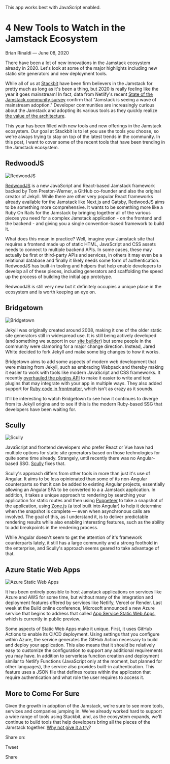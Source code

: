 This app works best with JavaScript enabled.

# 4 New Tools to Watch in the Jamstack Ecosystem

Brian Rinaldi — June 08, 2020

There have been a lot of new innovations in the Jamstack ecosystem already in 2020. Let's look at some of the major highlights including new static site generators and new deployment tools.

While all of us at [Stackbit](https://www.stackbit.com/) have been firm believers in the Jamstack for pretty much as long as it's been a thing, but 2020 is really feeling like the year it goes mainstream! In fact, data from Netlify's recent [State of the Jamstack community survey](https://www.netlify.com/blog/2020/05/27/state-of-the-jamstack-survey-2020-first-results/) confirm that "Jamstack is seeing a wave of mainstream adoption." Developer communities are increasingly curious about the Jamstack and adopting its various tools as they quickly realize [the value of the architecture](https://www.software.com/src/supercharge-web-development-with-git-and-netlify).

This year has been filled with new tools and new offerings in the Jamstack ecosystem. Our goal at Stackbit is to let you use the tools you choose, so we're always trying to stay on top of the latest trends in the community. In this post, I want to cover some of the recent tools that have been trending in the Jamstack ecosystem.

## RedwoodJS

![RedwoodJS](/images/1591622805-redwoodsm.png)

[RedwoodJS](https://redwoodjs.com/) is a new JavaScript and React-based Jamstack framework backed by Tom Preston-Werner, a GitHub co-founder and also the original creator of Jekyll. While there are other very popular React frameworks already available for the Jamstack like Next.js and Gatsby, RedwoodJS aims to be something more comprehensive. It wants to be something more like a Ruby On Rails for the Jamstack by bringing together all of the various pieces you need for a complex Jamstack application - on the frontend and the backend - and giving you a single convention-based framework to build it.

What does this mean in practice? Well, imagine your Jamstack site that requires a frontend made up of static HTML, JavaScript and CSS assets needs to connect to multiple backend APIs. In some cases, these may actually be first or third-party APIs and services, in others it may even be a relational database and finally it likely needs some form of authentication. RedwoodJS has built-in tooling and helpers that help enable developers to develop all of these pieces, including generators and scaffolding the speed up the process of building the initial app prototype.

RedwoodJS is still very new but it definitely occupies a unique place in the ecosystem and is worth keeping an eye on.

## Bridgetown

![Bridgetown](/images/1591622832-bridgetownsm.png)

Jekyll was originally created around 2008, making it one of the older static site generators still in widespread use. It is still being actively developed (and something we support in our [site builder](https://app.stackbit.com/create)) but some people in the community were clamoring for a major change direction. Instead, Jared White decided to fork Jekyll and make some big changes to how it works.

Bridgetown aims to add some aspects of modern web development that were missing from Jekyll, such as embracing Webpack and thereby making it easier to work with tools like modern JavaScript and CSS frameworks. It recently [overhauled the plugins API](https://www.bridgetownrb.com/release/whats-new-in-0.14-hazelwood/) to make it easier to write and test plugins that may integrate with your app in multiple ways. They also added support for [Ruby code in frontmatter](https://www.bridgetownrb.com/feature/supercharge-your-bridgetown-site-with-ruby-front-matter/), which isn't as crazy as it sounds.

It'll be interesting to watch Bridgetown to see how it continues to diverge from its Jekyll origins and to see if this is the modern Ruby-based SSG that developers have been waiting for.

## Scully

![Scully](/images/1591622861-scullysm.png)

JavaScript and frontend developers who prefer React or Vue have had multiple options for static site generators based on those technologies for quite some time already. Strangely, until recently there was no Angular-based SSG. [Scully](https://scully.io/) fixes that.

Scully's approach differs from other tools in more than just it's use of Angular. It aims to be less opinionated than some of its non-Angular counterparts so that it can be added to existing Angular projects, essentially allowing an Angular SPA to be converted to a a Jamstack application. In addition, it takes a unique approach to rendering by searching your application for static routes and then using [Puppeteer](https://github.com/puppeteer/puppeteer) to take a snapshot of the application, using [Zone.js](https://github.com/angular/angular/tree/master/packages/zone.js) (a tool built into Angular) to help it determine when the snapshot is complete ⁠— even when asynchronous calls are involved. The goal of this, as I understand it, is to deliver predictable rendering results while also enabling interesting features, such as the ability to add breakpoints in the rendering process.

While Angular doesn't seem to get the attention of it's framework counterparts lately, it still has a large community and a strong foothold in the enterprise, and Scully's approach seems geared to take advantage of that.

## Azure Static Web Apps

![Azure Static Web Apps](/images/1591622890-azuresm.png)

It has been entirely possible to host Jamstack applications on services like Azure and AWS for some time, but without many of the integration and deployment features offered by services like Netlify, Vercel or Render. Last week at the Build online conference, Microsoft announced a new Azure service that begins to address that called [App Service Static Web Apps](https://azure.microsoft.com/en-us/services/app-service/static/), which is currently in public preview.

Some aspects of Static Web Apps make it unique. First, it uses GitHub Actions to enable its CI/CD deployment. Using settings that you configure within Azure, the service generates the GitHub Action necessary to build and deploy your application. This also means that it should be relatively easy to customize the configuration to support any additional requirements you may have. In addition to serverless function creation and deployment similar to Netlify Functions (JavaScript only at the moment, but planned for other languages), the service also provides built-in authentication. This feature uses a JSON file that defines routes within the applicaton that require authentication and what role the user requires to access it.

## More to Come For Sure

Given the growth in adoption of the Jamstack, we're sure to see more tools, services and companies jumping in. We've already worked hard to support a wide range of tools using Stackbit, and, as the ecosystem expands, we'll continue to build tools that help developers bring all the pieces of the Jamstack together. [Why not give it a try](https://app.stackbit.com/create)?

<span class="post-share-title">Share on:</span>

Tweet

Share

<!-- -->

<!-- -->
